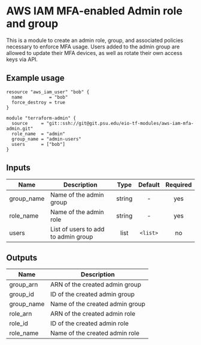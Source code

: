 # AWS IAM MFA-enabled Admin role and group

This is a module to create an admin role, group, and associated policies
necessary to enforce MFA usage. Users added to the admin group are allowed
to update their MFA devices, as well as rotate their own access keys via
API.

## Example usage
```
resource "aws_iam_user" "bob" {
  name          = "bob"
  force_destroy = true
}

module "terraform-admin" {
  source     = "git::ssh://git@git.psu.edu/eio-tf-modules/aws-iam-mfa-admin.git"
  role_name  = "admin"
  group_name = "admin-users"
  users      = ["bob"]
}
```



## Inputs

| Name | Description | Type | Default | Required |
|------|-------------|:----:|:-----:|:-----:|
| group_name | Name of the admin group | string | - | yes |
| role_name | Name of the admin role | string | - | yes |
| users | List of users to add to admin group | list | `<list>` | no |

## Outputs

| Name | Description |
|------|-------------|
| group_arn | ARN of the created admin group |
| group_id | ID of the created admin group |
| group_name | Name of the created admin group |
| role_arn | ARN of the created admin role |
| role_id | ID of the created admin role |
| role_name | Name of the created admin role |

